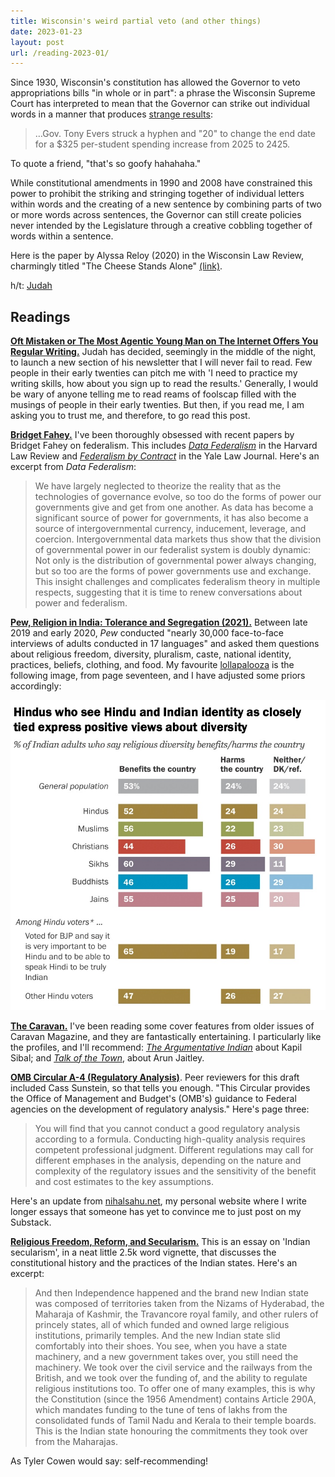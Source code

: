 ```yaml
---
title: Wisconsin's weird partial veto (and other things)
date: 2023-01-23
layout: post
url: /reading-2023-01/
---
```


Since 1930, Wisconsin's constitution has allowed the Governor to veto appropriations bills "in whole or in part": a phrase the Wisconsin Supreme Court has interpreted to mean that the Governor can strike out individual words in a manner that produces [strange results](https://apnews.com/article/evers-veto-400-years-wisconsin-school-funding-67a7847e4a24ea86f7d16123356f770d):

> …Gov. Tony Evers struck a hyphen and "20" to change the end date for a $325 per-student spending increase from 2025 to 2425.

To quote a friend, "that's so goofy hahahaha."

While constitutional amendments in 1990 and 2008 have constrained this power to prohibit the striking and stringing together of individual letters within words and the creating of a new sentence by combining parts of two or more words across sentences, the Governor can still create policies never intended by the Legislature through a creative cobbling together of words within a sentence.

Here is the paper by Alyssa Reloy (2020) in the Wisconsin Law Review, charmingly titled "The Cheese Stands Alone" [\(link\)](https://wlr.law.wisc.edu/wp-content/uploads/sites/1263/2021/10/LeRoy-Final.pdf).

h/t: [Judah](https://twitter.com/joodalooped)

## Readings

**[Oft Mistaken or The Most Agentic Young Man on The Internet Offers You Regular Writing.](https://bewrong.substack.com/p/welcome-aboard)** Judah has decided, seemingly in the middle of the night, to launch a new section of his newsletter that I will never fail to read. Few people in their early twenties can pitch me with 'I need to practice my writing skills, how about you sign up to read the results.' Generally, I would be wary of anyone telling me to read reams of foolscap filled with the musings of people in their early twenties. But then, if you read me, I am asking you to trust me, and therefore, to go read this post.

**[Bridget Fahey.](https://twitter.com/bridgetfahey?lang=en)** I've been thoroughly obsessed with recent papers by Bridget Fahey on federalism. This includes *[Data Federalism](https://harvardlawreview.org/2022/02/data-federalism/)* in the Harvard Law Review and *[Federalism by Contract](https://www.yalelawjournal.org/article/federalism-by-contract)* in the Yale Law Journal. Here's an excerpt from *Data Federalism*:

> We have largely neglected to theorize the reality that as the technologies of governance evolve, so too do the forms of power our governments give and get from one another. As data has become a significant source of power for governments, it has also become a source of intergovernmental currency, inducement, leverage, and coercion. Intergovernmental data markets thus show that the division of governmental power in our federalist system is doubly dynamic: Not only is the distribution of governmental power always changing, but so too are the forms of power governments use and exchange. This insight challenges and complicates federalism theory in multiple respects, suggesting that it is time to renew conversations about power and federalism.

**[Pew, Religion in India: Tolerance and Segregation \(2021\).](https://www.pewresearch.org/religion/2021/06/29/religion-in-india-tolerance-and-segregation/)** Between late 2019 and early 2020, *Pew* conducted "nearly 30,000 face-to-face interviews of adults conducted in 17 languages" and asked them questions about religious freedom, diversity, pluralism, caste, national identity, practices, beliefs, clothing, and food. My favourite [lollapalooza](https://cmqinvesting.substack.com/p/the-charlie-munger-guide-to-lollapalooza) is the following image, from page seventeen, and I have adjusted some priors accordingly:

![](pew.jpeg "{invert}")

**[The Caravan.](https://caravanmagazine.in/)** I've been reading some cover features from older issues of Caravan Magazine, and they are fantastically entertaining. I particularly like the profiles, and I'll recommend: *[The Argumentative Indian](https://caravanmagazine.in/reportage/argumentative-indian)* about Kapil Sibal; and *[Talk of the Town](https://caravanmagazine.in/reportage/talk-town)*, about Arun Jaitley.

**[OMB Circular A-4 \(Regulatory Analysis\)](https://obamawhitehouse.archives.gov/sites/default/files/omb/assets/regulatory_matters_pdf/a-4.pdf)**. Peer reviewers for this draft included Cass Sunstein, so that tells you enough. "This Circular provides the Office of Management and Budget's (OMB's) guidance to Federal agencies on the development of regulatory analysis." Here's page three:

> You will find that you cannot conduct a good regulatory analysis according to a formula. Conducting high-quality analysis requires competent professional judgment. Different regulations may call for different emphases in the analysis, depending on the nature and complexity of the regulatory issues and the sensitivity of the benefit and cost estimates to the key assumptions.

Here's an update from [nihalsahu.net](https://nihalsahu.net/), my personal website where I write longer essays that someone has yet to convince me to just post on my Substack.

**[Religious Freedom, Reform, and Secularism.](https://nihalsahu.net/law-and-religion-in-india)** This is an essay on 'Indian secularism', in a neat little 2.5k word vignette, that discusses the constitutional history and the practices of the Indian states. Here's an excerpt:

> And then Independence happened and the brand new Indian state was composed of territories taken from the Nizams of Hyderabad, the Maharaja of Kashmir, the Travancore royal family, and other rulers of princely states, all of which funded and owned large religious institutions, primarily temples. And the new Indian state slid comfortably into their shoes. You see, when you have a state machinery, and a new government takes over, you still need the machinery. We took over the civil service and the railways from the British, and we took over the funding of, and the ability to regulate religious institutions too. To offer one of many examples, this is why the Constitution (since the 1956 Amendment) contains Article 290A, which mandates funding to the tune of tens of lakhs from the consolidated funds of Tamil Nadu and Kerala to their temple boards. This is the Indian state honouring the commitments they took over from the Maharajas.

As Tyler Cowen would say: self-recommending!